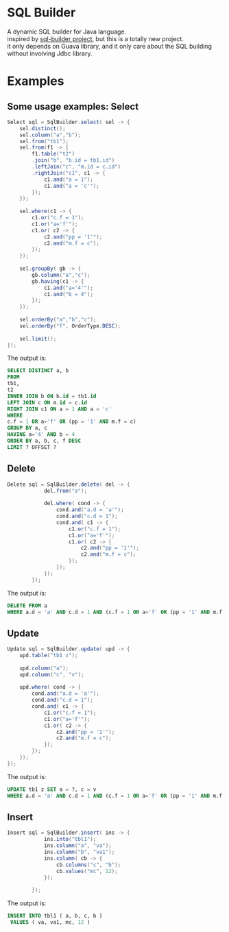 SQL Builder
===========

A dynamic SQL builder for Java language.  
inspired by [sql-builder project](https://github.com/jonathanhds/sql-builder), but this is a totally new project.   
it only depends on Guava library, and it only care about the SQL building without involving Jdbc library.

Examples
=======
Some usage examples:
Select
-------
```java
Select sql = SqlBuilder.select( sel -> {
	sel.distinct();
	sel.column("a","b");
	sel.from("tb1");
	sel.from(f1 -> {
		f1.table("t2")
		.join("b", "b.id = tb1.id")
		.leftJoin("c", "m.id = c.id")
		.rightJoin("c1", c1 -> {
			c1.and("a = 1");
			c1.and("a = 'c'");
		});
	});
	
	sel.where(c1 -> {
		c1.or("c.f = 1");
		c1.or("a='f'");
		c1.or( c2 -> {
			c2.and("pp = '1'");
			c2.and("m.f = c");
		});
	});
	
	sel.groupBy( gb -> {
		gb.column("a","c");
		gb.having(c1 -> {
			c1.and("a='4'");
			c1.and("b = 4");
		});
	});
	
	sel.orderBy("a","b","c");
	sel.orderBy("f", OrderType.DESC);
	
	sel.limit();
});
```

The output is:

```sql
SELECT DISTINCT a, b
FROM 
tb1,
t2
INNER JOIN b ON b.id = tb1.id 
LEFT JOIN c ON m.id = c.id 
RIGHT JOIN c1 ON a = 1 AND a = 'c' 
WHERE 
c.f = 1 OR a='f' OR (pp = '1' AND m.f = c)
GROUP BY a, c 
HAVING a='4' AND b = 4
ORDER BY a, b, c, f DESC
LIMIT ? OFFSET ?
```
Delete
-------
```java
Delete sql = SqlBuilder.delete( del -> {
			del.from("a");
			
			del.where( cond -> {
				cond.and("a.d = 'a'");
				cond.and("c.d = 1");
				cond.and( c1 -> {
					c1.or("c.f = 1");
					c1.or("a='f'");
					c1.or( c2 -> {
						c2.and("pp = '1'");
						c2.and("m.f = c");
					});
				});
			});
		});
```

The output is:

```sql
DELETE FROM a
WHERE a.d = 'a' AND c.d = 1 AND (c.f = 1 OR a='f' OR (pp = '1' AND m.f = c))
```
Update
---------
```java
Update sql = SqlBuilder.update( upd -> {
	upd.table("tb1 z");
	
	upd.column("a");
	upd.column("c", "v");
	
	upd.where( cond -> {
		cond.and("a.d = 'a'");
		cond.and("c.d = 1");
		cond.and( c1 -> {
			c1.or("c.f = 1");
			c1.or("a='f'");
			c1.or( c2 -> {
				c2.and("pp = '1'");
				c2.and("m.f = c");
			});
		});
	});
});
```

The output is:

```sql
UPDATE tb1 z SET a = ?, c = v
WHERE a.d = 'a' AND c.d = 1 AND (c.f = 1 OR a='f' OR (pp = '1' AND m.f = c))
```

Insert
-------
```java
Insert sql = SqlBuilder.insert( ins -> {
			ins.into("tbl1");
			ins.column("a", "va");
			ins.column("b", "va1");
			ins.column( cb -> {
				cb.columns("c", "b");
				cb.values("mc", 12);
			});
			
		});
```

The output is:

```sql
INSERT INTO tbl1 ( a, b, c, b ) 
 VALUES ( va, va1, mc, 12 ) 
```

